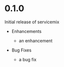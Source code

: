 # 0.1.0

Initial release of servicemix

* Enhancements
  * an enhancement

* Bug Fixes
  * a bug fix
